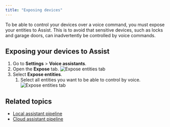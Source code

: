 ```yaml
---
title: "Exposing devices"
---
```


To be able to control your devices over a voice command, you must expose your entities to Assist.
This is to avoid that sensitive devices, such as locks and garage doors, can inadvertently be controlled by voice commands.

## Exposing your devices to Assist

1. Go to **Settings** > **Voice assistants**.
2. Open the **Expose** tab.
   ![Expose entities tab](/images/assist/assistant-expose-01.png)
3. Select **Expose entities**.
   1. Select all entities you want to be able to control by voice.
   ![Expose entities tab](/images/assist/assistant-expose-02.png)


## Related topics

- [Local assistant pipeline](/voice_control/voice_remote_local_assistant/)
- [Cloud assistant pipeline](/voice_control/voice_remote_cloud_assistant/)